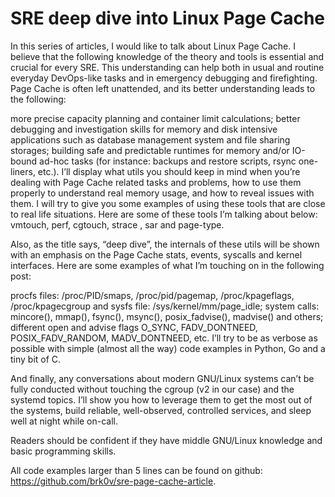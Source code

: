 # SRE deep dive into Linux Page Cache 

In this series of articles, I would like to talk about Linux Page Cache. I believe
that the following knowledge of the theory and tools is essential and crucial
for every SRE. This understanding can help both in usual and routine everyday
DevOps-like tasks and in emergency debugging and firefighting. Page Cache is
often left unattended, and its better understanding leads to the following:

more precise capacity planning and container limit calculations; better
debugging and investigation skills for memory and disk intensive applications
such as database management system and file sharing storages; building safe and
predictable runtimes for memory and/or IO-bound ad-hoc tasks (for instance:
backups and restore scripts, rsync one-liners, etc.). I’ll display what utils
you should keep in mind when you’re dealing with Page Cache related tasks and
problems, how to use them properly to understand real memory usage, and how to
reveal issues with them. I will try to give you some examples of using these
tools that are close to real life situations. Here are some of these tools I’m
talking about below: vmtouch, perf, cgtouch, strace , sar and page-type.

Also, as the title says, “deep dive”, the internals of these utils will be shown
with an emphasis on the Page Cache stats, events, syscalls and kernel
interfaces. Here are some examples of what I’m touching on in the following
post:

procfs files: /proc/PID/smaps, /proc/pid/pagemap, /proc/kpageflags,
/proc/kpagecgroup and sysfs file: /sys/kernel/mm/page_idle; system calls:
mincore(), mmap(), fsync(), msync(), posix_fadvise(), madvise() and others;
different open and advise flags O_SYNC, FADV_DONTNEED, POSIX_FADV_RANDOM,
MADV_DONTNEED, etc. I’ll try to be as verbose as possible with simple (almost
all the way) code examples in Python, Go and a tiny bit of C.

And finally, any conversations about modern GNU/Linux systems can’t be fully
conducted without touching the cgroup (v2 in our case) and the systemd topics.
I’ll show you how to leverage them to get the most out of the systems, build
reliable, well-observed, controlled services, and sleep well at night while
on-call.

Readers should be confident if they have middle GNU/Linux knowledge and basic
programming skills.

All code examples larger than 5 lines can be found on github:
https://github.com/brk0v/sre-page-cache-article.
